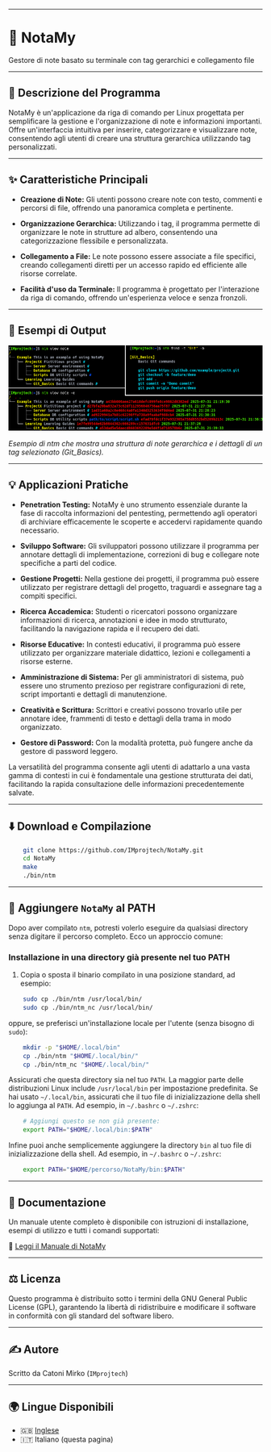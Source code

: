 
-----

# 🧠 NotaMy

Gestore di note basato su terminale con tag gerarchici e collegamento file

-----

## 📖 Descrizione del Programma

NotaMy è un'applicazione da riga di comando per Linux progettata per semplificare la gestione e l'organizzazione di note e informazioni importanti. Offre un'interfaccia intuitiva per inserire, categorizzare e visualizzare note, consentendo agli utenti di creare una struttura gerarchica utilizzando tag personalizzati.

-----

## ✨ Caratteristiche Principali

  - **Creazione di Note:**
    Gli utenti possono creare note con testo, commenti e percorsi di file, offrendo una panoramica completa e pertinente.

  - **Organizzazione Gerarchica:**
    Utilizzando i tag, il programma permette di organizzare le note in strutture ad albero, consentendo una categorizzazione flessibile e personalizzata.

  - **Collegamento a File:**
    Le note possono essere associate a file specifici, creando collegamenti diretti per un accesso rapido ed efficiente alle risorse correlate.

  - **Facilità d'uso da Terminale:**
    Il programma è progettato per l'interazione da riga di comando, offrendo un'esperienza veloce e senza fronzoli.

-----

## 📸 Esempi di Output

![Output Examples](../../images/Screenshot_ntm.png)

*Esempio di ntm che mostra una struttura di note gerarchica e i dettagli di un tag selezionato (Git\_Basics).*

-----

## 💡 Applicazioni Pratiche

  - **Penetration Testing:**
    NotaMy è uno strumento essenziale durante la fase di raccolta informazioni del pentesting, permettendo agli operatori di archiviare efficacemente le scoperte e accedervi rapidamente quando necessario.

  - **Sviluppo Software:**
    Gli sviluppatori possono utilizzare il programma per annotare dettagli di implementazione, correzioni di bug e collegare note specifiche a parti del codice.

  - **Gestione Progetti:**
    Nella gestione dei progetti, il programma può essere utilizzato per registrare dettagli del progetto, traguardi e assegnare tag a compiti specifici.

  - **Ricerca Accademica:**
    Studenti o ricercatori possono organizzare informazioni di ricerca, annotazioni e idee in modo strutturato, facilitando la navigazione rapida e il recupero dei dati.

  - **Risorse Educative:**
    In contesti educativi, il programma può essere utilizzato per organizzare materiale didattico, lezioni e collegamenti a risorse esterne.

  - **Amministrazione di Sistema:**
    Per gli amministratori di sistema, può essere uno strumento prezioso per registrare configurazioni di rete, script importanti e dettagli di manutenzione.

  - **Creatività e Scrittura:**
    Scrittori e creativi possono trovarlo utile per annotare idee, frammenti di testo e dettagli della trama in modo organizzato.

  - **Gestore di Password:**
    Con la modalità protetta, può fungere anche da gestore di password leggero.

La versatilità del programma consente agli utenti di adattarlo a una vasta gamma di contesti in cui è fondamentale una gestione strutturata dei dati, facilitando la rapida consultazione delle informazioni precedentemente salvate.

-----

## ⬇️ Download e Compilazione

```sh
    git clone https://github.com/IMprojtech/NotaMy.git
    cd NotaMy
    make
    ./bin/ntm
```

-----

## 🔗 Aggiungere `NotaMy` al PATH

Dopo aver compilato `ntm`, potresti volerlo eseguire da qualsiasi directory senza digitare il percorso completo. Ecco un approccio comune:

### Installazione in una directory già presente nel tuo PATH

1.  Copia o sposta il binario compilato in una posizione standard, ad esempio:

```sh
    sudo cp ./bin/ntm /usr/local/bin/
    sudo cp ./bin/ntm_nc /usr/local/bin/
```

oppure, se preferisci un'installazione locale per l'utente (senza bisogno di `sudo`):

```sh
    mkdir -p "$HOME/.local/bin"
    cp ./bin/ntm "$HOME/.local/bin/"
    cp ./bin/ntm_nc "$HOME/.local/bin/"
```

Assicurati che questa directory sia nel tuo `PATH`. La maggior parte delle distribuzioni Linux include `/usr/local/bin` per impostazione predefinita. Se hai usato `~/.local/bin`, assicurati che il tuo file di inizializzazione della shell lo aggiunga al `PATH`. Ad esempio, in `~/.bashrc` o `~/.zshrc`:

```sh
    # Aggiungi questo se non già presente:
    export PATH="$HOME/.local/bin:$PATH"
```

Infine puoi anche semplicemente aggiungere la directory `bin` al tuo file di inizializzazione della shell. Ad esempio, in `~/.bashrc` o `~/.zshrc`:

```sh
    export PATH="$HOME/percorso/NotaMy/bin:$PATH"
```
-----

## 📘 Documentazione

Un manuale utente completo è disponibile con istruzioni di installazione, esempi di utilizzo e tutti i comandi supportati:

📄 [Leggi il Manuale di NotaMy](manuale.md)

-----

## ⚖️ Licenza

Questo programma è distribuito sotto i termini della GNU General Public License (GPL), garantendo la libertà di ridistribuire e modificare il software in conformità con gli standard del software libero.

-----

##  ✍️ Autore

Scritto da Catoni Mirko (`IMprojtech`)

-----

## 🌍 Lingue Disponibili

- 🇬🇧 [Inglese](../../README.md)
- 🇮🇹 Italiano (questa pagina)
